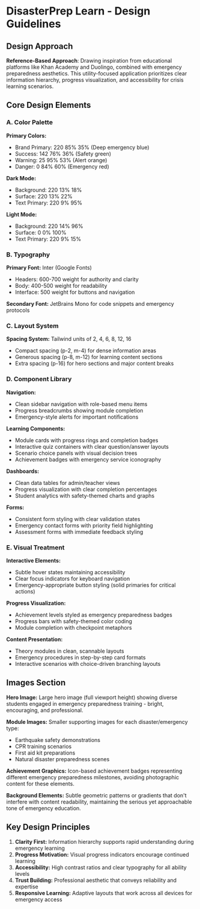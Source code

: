 # DisasterPrep Learn - Design Guidelines

## Design Approach
**Reference-Based Approach**: Drawing inspiration from educational platforms like Khan Academy and Duolingo, combined with emergency preparedness aesthetics. This utility-focused application prioritizes clear information hierarchy, progress visualization, and accessibility for crisis learning scenarios.

## Core Design Elements

### A. Color Palette
**Primary Colors:**
- Brand Primary: 220 85% 35% (Deep emergency blue)
- Success: 142 76% 36% (Safety green)
- Warning: 25 95% 53% (Alert orange)
- Danger: 0 84% 60% (Emergency red)

**Dark Mode:**
- Background: 220 13% 18%
- Surface: 220 13% 22%
- Text Primary: 220 9% 95%

**Light Mode:**
- Background: 220 14% 96%
- Surface: 0 0% 100%
- Text Primary: 220 9% 15%

### B. Typography
**Primary Font:** Inter (Google Fonts)
- Headers: 600-700 weight for authority and clarity
- Body: 400-500 weight for readability
- Interface: 500 weight for buttons and navigation

**Secondary Font:** JetBrains Mono for code snippets and emergency protocols

### C. Layout System
**Spacing System:** Tailwind units of 2, 4, 6, 8, 12, 16
- Compact spacing (p-2, m-4) for dense information areas
- Generous spacing (p-8, m-12) for learning content sections
- Extra spacing (p-16) for hero sections and major content breaks

### D. Component Library

**Navigation:**
- Clean sidebar navigation with role-based menu items
- Progress breadcrumbs showing module completion
- Emergency-style alerts for important notifications

**Learning Components:**
- Module cards with progress rings and completion badges
- Interactive quiz containers with clear question/answer layouts
- Scenario choice panels with visual decision trees
- Achievement badges with emergency service iconography

**Dashboards:**
- Clean data tables for admin/teacher views
- Progress visualization with clear completion percentages
- Student analytics with safety-themed charts and graphs

**Forms:**
- Consistent form styling with clear validation states
- Emergency contact forms with priority field highlighting
- Assessment forms with immediate feedback styling

### E. Visual Treatment

**Interactive Elements:**
- Subtle hover states maintaining accessibility
- Clear focus indicators for keyboard navigation
- Emergency-appropriate button styling (solid primaries for critical actions)

**Progress Visualization:**
- Achievement levels styled as emergency preparedness badges
- Progress bars with safety-themed color coding
- Module completion with checkpoint metaphors

**Content Presentation:**
- Theory modules in clean, scannable layouts
- Emergency procedures in step-by-step card formats
- Interactive scenarios with choice-driven branching layouts

## Images Section

**Hero Image:** Large hero image (full viewport height) showing diverse students engaged in emergency preparedness training - bright, encouraging, and professional.

**Module Images:** Smaller supporting images for each disaster/emergency type:
- Earthquake safety demonstrations
- CPR training scenarios
- First aid kit preparations
- Natural disaster preparedness scenes

**Achievement Graphics:** Icon-based achievement badges representing different emergency preparedness milestones, avoiding photographic content for these elements.

**Background Elements:** Subtle geometric patterns or gradients that don't interfere with content readability, maintaining the serious yet approachable tone of emergency education.

## Key Design Principles
1. **Clarity First:** Information hierarchy supports rapid understanding during emergency learning
2. **Progress Motivation:** Visual progress indicators encourage continued learning
3. **Accessibility:** High contrast ratios and clear typography for all ability levels
4. **Trust Building:** Professional aesthetic that conveys reliability and expertise
5. **Responsive Learning:** Adaptive layouts that work across all devices for emergency access